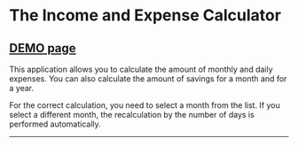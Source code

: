 # The Income and Expense Calculator  

## [DEMO page]( https://mastermind-777.github.io/calculatorApp_JS/)

This application allows you to calculate the amount of monthly and daily expenses. You can also calculate the amount of savings for a month and for a year. 

For the correct calculation, you need to select a month from the list. If you select a different month, the recalculation by the number of days is performed automatically.

---

